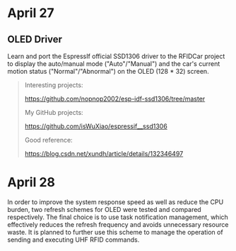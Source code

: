 # April 27

## OLED Driver

Learn and port the EspressIf official SSD1306 driver to the RFIDCar project to display the auto/manual mode ("Auto"/"Manual") and the car's current motion status ("Normal"/"Abnormal") on the OLED  (128 * 32)  screen.

> Interesting projects:
>
> https://github.com/nopnop2002/esp-idf-ssd1306/tree/master
>
> My GitHub projects:
>
> https://github.com/isWuXiao/espressif__ssd1306
>
> Good reference:
>
> https://blog.csdn.net/xundh/article/details/132346497

# April 28

In order to improve the system response speed as well as reduce the CPU burden, two refresh schemes for OLED were tested and compared respectively. The final choice is to use task notification management, which effectively reduces the refresh frequency and avoids unnecessary resource waste. It is planned to further use this scheme to manage the operation of sending and executing UHF RFID commands.
